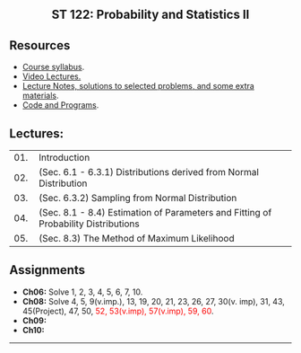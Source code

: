 <center>

## ST 122: Probability and Statistics II

</center>

## Resources

*   [Course syllabus](CourseSyllabus.pdf).
*   [Video Lectures.](https://www.youtube.com/playlist?list=PL3D4FE18BAD4F8AE1)
*   [Lecture Notes, solutions to selected problems, and some extra materials](LectureNotes).
*   [Code and Programs](Code).

## Lectures:

<table>

<tbody>

<tr>

<td width="30">01.</td>

<td width="600">Introduction</td>

</tr>

<tr>

<td>02.</td>

<td>(Sec. 6.1 - 6.3.1) Distributions derived from Normal Distribution</td>

</tr>

<tr>

<td>03.</td>

<td>(Sec. 6.3.2) Sampling from Normal Distribution</td>

</tr>

<tr>

<td>04.</td>

<td>(Sec. 8.1 - 8.4) Estimation of Parameters and Fitting of Probability Distributions</td>

</tr>

<tr>

<td>05.</td>

<td>(Sec. 8.3) The Method of Maximum Likelihood</td>

</tr>

</tbody>

</table>

## Assignments

*   **Ch06:** Solve 1, 2, 3, 4, 5, 6, 7, 10.
*   **Ch08:** Solve 4, 5, 9(v.imp.), 13, 19, 20, 21, 23, 26, 27, 30(v. imp), 31, 43, 45(Project), 47, 50, <font color="#FB0000">52, 53(v.imp), 57(v.imp), 59, 60</font>.
*   **Ch09:**
*   **Ch10:**

* * *
